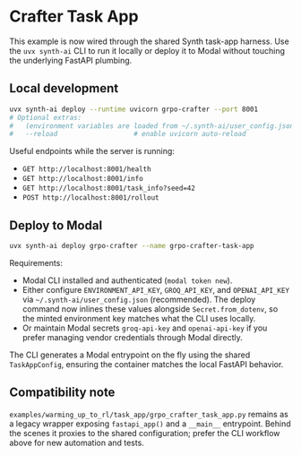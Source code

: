# Crafter Task App

This example is now wired through the shared Synth task-app harness. Use the
`uvx synth-ai` CLI to run it locally or deploy it to Modal without touching the
underlying FastAPI plumbing.

## Local development
```bash
uvx synth-ai deploy --runtime uvicorn grpo-crafter --port 8001
# Optional extras:
#   (environment variables are loaded from ~/.synth-ai/user_config.json)
#   --reload                   # enable uvicorn auto-reload
```

Useful endpoints while the server is running:
- `GET http://localhost:8001/health`
- `GET http://localhost:8001/info`
- `GET http://localhost:8001/task_info?seed=42`
- `POST http://localhost:8001/rollout`

## Deploy to Modal
```bash
uvx synth-ai deploy grpo-crafter --name grpo-crafter-task-app
```

Requirements:
- Modal CLI installed and authenticated (`modal token new`).
- Either configure `ENVIRONMENT_API_KEY`, `GROQ_API_KEY`, and `OPENAI_API_KEY` via
  `~/.synth-ai/user_config.json` (recommended). The deploy command now inlines these values alongside
  `Secret.from_dotenv`, so the minted environment key matches what the CLI uses locally.
- Or maintain Modal secrets `groq-api-key` and `openai-api-key` if you prefer managing vendor
  credentials through Modal directly.

The CLI generates a Modal entrypoint on the fly using the shared
`TaskAppConfig`, ensuring the container matches the local FastAPI behavior.

## Compatibility note
`examples/warming_up_to_rl/task_app/grpo_crafter_task_app.py` remains as a
legacy wrapper exposing `fastapi_app()` and a `__main__` entrypoint. Behind the
scenes it proxies to the shared configuration; prefer the CLI workflow above
for new automation and tests.
